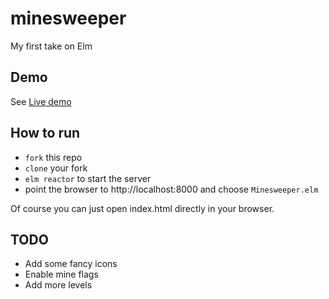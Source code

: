 # minesweeper
My first take on Elm


## Demo

See <a href="http://rawgit.com/SekibOmazic/minesweeper/master/index.html">Live demo</a>


## How to run

* `fork` this repo
* `clone` your fork
* `elm reactor` to start the server
* point the browser to http://localhost:8000 and choose `Minesweeper.elm`

Of course you can just open index.html directly in your browser.


## TODO

* Add some fancy icons
* Enable mine flags
* Add more levels
